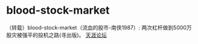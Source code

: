 # blood-stock-market
（转载）blood-stock-market（流血的股市-南侠1987）: 两次杠杆做到5000万股灾被强平的投机之路(寻出版)。
[天涯论坛](http://www.tianya.cn/84234954)

